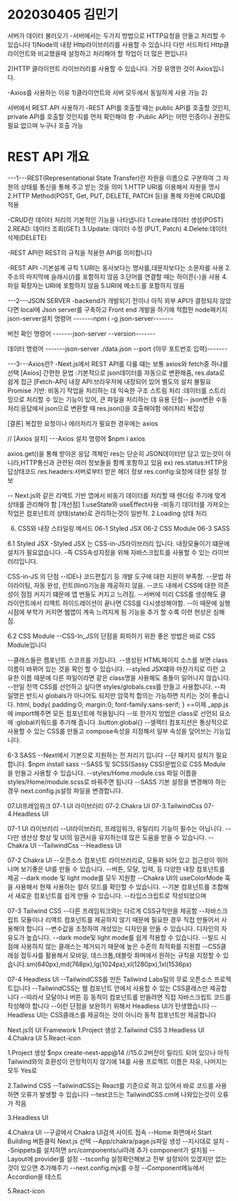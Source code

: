 # 202030405 김민기

서버가 데이터 불러오기 -서버에서는 두가지 방법으로 HTTP요청을 만들고 처리할 수 있습니다
1)Node의 내장 Http라이브러리를 사용할 수 있습니다
다만 서드파티 Http클라이언트와 비교했을때 설정하고 처리해야 할 작업이 더 많은 편입니다

2)HTTP 클라이언트 라이브러리를 사용할 수 있습니다. 가장 유명한 것이 Axios입니다.

-Axios를 사용하는 이유 1)클라이언트와 서버 모두에서 동일하게 사용 가능 2)

서버에서 REST API 사용하기
-REST API를 호출할 때는 public API를 호출할 것인지, private API를 호출할 것인지를 먼저 확인해야 함
-Public API는 어떤 인증이나 권한도 필요 없으며 누구나 호출 가능

# REST API 개요

---1---REST(Representational State Transfer)란 자원을 이름으로 구분하여 그 자원의 상태를 통신을 통해 주고 받는 것을 의미
1.HTTP URI를 이용해서 자원을 명시
2.HTTP Method(POST, Get, PUT, DELETE, PATCH 등)을 통해 자원에 CRUD를 적용

-CRUD란 데이터 처리의 기본적인 기능을 나타냅니다
1.create:데이터 생성(POST)
2.READ: 데이터 조회(GET)
3.Update: 데이터 수정 (PUT, Patch)
4.Delete:데이터 삭제(DELETE)

-REST API란 REST의 규칙을 적용한 API를 의미합니다

-REST API -기본설계 규칙
1.URI는 동사보다는 명사를,대문자보다는 소문자를 사용 2.주소의 마지막에 슬래시(/)를 포함하지 않음 3.단어를 연결할 때는 하이픈(-)을 사용 4.파일 확장자는 URI에 포함하지 않음
5.URI에 메소드를 포함하지 않음

---2---JSON SERVER
-backend가 개발되기 전이나 아직 외부 API가 결정되지 않았다면 local에 Json server를 구축하고 Front end 개발을 하기에 적합한 node패키지
json-server설치 명령어
-------npm i -g json-server-------

버전 확인 명령어
-------json-server --version-------

데이터 명령어
-------json-server ./data.json --port {아무 포트번호 입력}-------

---3---Axios란?
-Next.js에서 REST API를 다룰 떄는 보통 axios와 fetch중 하나를 선택
[Axios]
간편한 문법 :기본적으로 json데이터를 자동으로 변환해줌, res.data로 쉽게 접근
[Fetch-APi]
내장 API:브라우저에 내장되어 있어 별도의 설치 불필요
Promise 기반: 비동기 작업을 처리하는 데 익숙한 구조
스트림 처리 :데이터를 스트리밍으로 처리할 수 있는 기능이 있어, 큰 파일을 처리하는 데 유용
단점--
json변환 수동 처리:응답에서 json으로 변환할 때 res.json()을 호출해야함
에러처리 복잡성

[결론]
복잡한 요청이나 에러처리가 필요한 경우에는 axios

//
[Axios 설치]
---Axios 설치 명령어
$npm i axios

axios.get()을 통해 받아온 응답 객체인 res는 단순히 JSON데이터만 담고 있는것이 아니라,HTTP통신과 관련된 여러 정보들을 함께 포함하고 있음
ex) res.status:HTTP응답상태코드
res.headers:서버로부터 받은 헤더 정보
res.config:요청에 대한 설정 정보

--
Next.js와 같은 리액트 기반 앱에서 비동기 데이터를 처리할 때 렌더링 주기에 맞게 상태를 관리해야 함
[개선점]
1.useState와 useEffect사용 -비동기 데이터를 가져오는 작업은 컴포넌트의 상태(state)로 관리하는것이 일반적.
2.Loading 상태 처리

6. CSS와 내장 스타일링 메서드
   06-1 Styled JSX
   06-2 CSS Module
   06-3 SASS

6.1 Styled JSX
-Styled JSX 는 CSS-in-JS라이브러리 입니다. 내장모듈이기 떄문에 설치가 필요없습니다. -즉 CSS속성지정을 위해 자바스크립트를 사용할 수 있는 라이브러리입니다.

CSS-in-JS 의 단점
--IDE나 코드편집기 등 개발 도구에 대한 지원이 부족함.
--문법 하이라이팅, 자동 완성, 린트(llint)기능을 제공하지 않음.
--코드 내에서 CSS에 대한 의존성이 점점 커지기 떄문에 앱 번들도 커지고 느려짐.
--서버에 미리 CSS를 생성해도 클라이언트에서 리액트 하이드레이션이 끝나면 CSS를 다시생성해야함.
--이 때문에 실행 시점에 부학가 커지면 웹앱이 계속 느려지게 됨 기능을 추가 할 수록 이련 현상은 심해짐.

6.2 CSS Module
--CSS-In_JS의 단점을 회피하기 위한 좋은 방법은 바로 CSS Module입니다

--클래스들은 켐포넌트 스코프를 가집니다.
--생성된 HTML페이지 소스를 보면 class 이름이 바뀌어 있는 것을 확인 할 수 있습니다.
--styled JSX떄와 마찬가지로 이런 고유한 이름 때문에 다른 파일이라면 같은 class명을 사용해도 충돌이 일어나지 않습니다.
--만일 전역 CSS를 선언하고 싶다면 styles/globals.css를 만들고 사용합니다.
--파일명은 반드시 globals가 아니어도 되지만 암묵적 합의는 가능하면 지키는 것이 좋습니다.
html,
body{
padding:0;
margin:0;
font-family:sans-serif;
}
==이제 \_app.js에 import해주면 모든 컴포넌트에 적용됩니다
--또 한가지 방법은 class로 선언되 요소에 :global키워드를 추가해 줍니다 .button:global{}
--셀렉터 컴포지션은 통상적으로 사용할 수 있는 CSS를 만들고 compose속성을 지정해서 일부 속성을 덮어쓰는 기능입니다.

6-3 SASS
--Next에서 기본으로 지원하는 전 처리기 입니다
--단 패키지 설치가 필요합니다. $npm install sass
--SASS 및 SCSS(Sassy CSS)문법으로 CSS Module을 만들고 사용할 수 있습니다.
--styles/Home.module.css 파일 이름을 styles/Home/module.scss로 바꿔주면 됩니다
--SASS 기본 설정을 변경해야 하는 경우 next.config.js설정 파일을 변경합니다.

07.UI프레임워크
07-1.UI 라이브러리
07-2.Chakra UI
07-3.TailwindCss
07-4.Headless UI

07-1 UI 라이브러리
--UI라이브러리, 프레임워크, 유틸리티 기능이 필수는 아닙니다.
--다만 생산성 향상 및 UI의 일관서을 유지하는데 많은 도움을 받을 수 있습니다.
--Chakra UI
--TailwindCss
--Headless UI

07-2 Chakra UI
--오픈소스 컴포넌트 라이브러리로, 모듈화 되어 있고 접근성이 뛰어나며 보기좋은 UI를 만들 수 있습니다.
--버튼, 모달, 입력, 등 다양한 내장 컴포넌트를 제공
--dark mode 및 light mode를 모두 지원함
--Chakra UI의 useColorMode 훅을 사용해서 현재 사용하는 컬러 모드를 확인할 수 있습니다.
--기본 컴포넌트를 조합해서 새로운 컴포넌트를 쉽게 만들 수 있습니다.
--타입스크립트로 작성되었으며

07-3 Tailwind CSS
--다른 프레임워크와는 다르게 CSS규칙만을 제공함
--자바스크립트 모듈이나 리액트 컴포넌트를 제공하지 않기 때문에 필요한 경우 직접 만들어서 사용해야 합니다
--변수값을 조정하여 개성있는 디자인을 만들 수 있습니다. 디자인의 자유도가 높습니다.
--dark mode및 light mode를 쉽게 적용할 수 있습니다.
--빌드 시점에 사용하지 않는 클래스는 제거되기 때문에 높은 수준의 최적화를 지원함
--CSS클래싕 접두사를 활용해서 모바일, 데스크톱,태블릿 화며에서 원하는 규칙을 지정할 수 있습니다.sm(640px),md(768px),lg(1024px),xl(1280px),1xl(1536px)

07-4 Headless UI
--TailwindCSS를 만든 Tailwind Labs팀의 무료 오픈소스 프로젝트입니다
--TailwindCSS는 웹 컴포넌트 안에서 사용할 수 있는 CSS클래스만 제공합니다
--따라서 모달이나 버튼 등 동적이 컴포넌트를 만들려면 직접 자바스크립트 코드를 작성해야 합니다
--이런 단점을 보완하기 위해서 Headless UI가 탄생했습니다
--Headless UI는 CSS클래스를 제공하는 것이 아니라 동적 컴포넌트만 제공합니다

Next.js의 UI Framework
1.Project 생성
2.Tailwind CSS
3.Headless UI
4.Chakra UI
5.React-icon

1.Project 생성
$npx create-next-app@14
//15.0.2버전이 릴리드 되어 있으나 아직 Tailwind와의 호환성이 안정적이지 않기에 14를 사용
프로젝트 이름은 자유, 나머지는 모두 Yes로

2.Tailwind CSS
--TailwindCSS는 React를 기준으로 하고 있어서 바로 코드를 사용하면 오류가 발생할 수 있습니다
--test코드는 TailwindCSS.cm에 나와있는것이 오류가 적음

3.Headless UI

4.Chakra UI
--구글에서 Chakra UI검색 사이트 접속
--Home 화면에서 Start Building 버튼클릭 Next.js 선택
--App/chakra/page.js파일 생성
--지시대로 설치
--Snippets를 설치하면 src/components/ui아래 추가 component가 설치됨
--Layout에 provider를 설정
--tsconfig 설정확인해보고 전부 설정되어 있겠지만 없는것이 있으면 추가해주기
--next.config.mjx를 수정
--Component메뉴에서 Accordion을 테스트

5.React-icon
